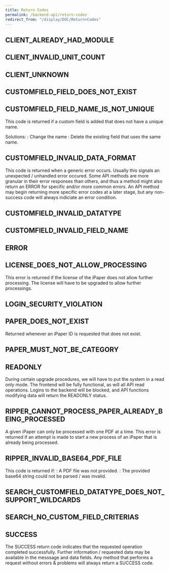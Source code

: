```yaml
---
title: Return Codes
permalink: /backend-api/return-codes
redirect_from: "/display/DOC/Return+Codes"
---
```


## CLIENT_ALREADY_HAD_MODULE

## CLIENT_INVALID_UNIT_COUNT

## CLIENT_UNKNOWN

## CUSTOMFIELD_FIELD_DOES_NOT_EXIST

## CUSTOMFIELD_FIELD_NAME_IS_NOT_UNIQUE

This code is returned if a custom field is added that does not have a unique name.

Solutions:
: Change the name
: Delete the existing field that uses the same name.

## CUSTOMFIELD_INVALID_DATA_FORMAT

This code is returned when a generic error occurs. Usually this signals an unexpected / unhandled error occured. Some API methods are more granular in their error responses than others, and thus a method might also return an ERROR for specific and/or more common errors.
An API method may begin returning more specific error codes at a later stage, but any non-success code will always indiciate an error condition.

## CUSTOMFIELD_INVALID_DATATYPE

## CUSTOMFIELD_INVALID_FIELD_NAME

## ERROR

## LICENSE_DOES_NOT_ALLOW_PROCESSING

This error is returned if the license of the iPaper does not allow further processing. The license will have to be upgraded to allow further processings.

## LOGIN_SECURITY_VIOLATION

## PAPER_DOES_NOT_EXIST

Returned whenever an iPaper ID is requested that does not exist.

## PAPER_MUST_NOT_BE_CATEGORY

## READONLY

During certain upgrade procedures, we will have to put the system in a read only mode. The frontend will be fully functional, as will all API read operations. Logins to the backend will be blocked, and API functions modifying data will return the READONLY status.

## RIPPER_CANNOT_PROCESS_PAPER_ALREADY_BEING_PROCESSED

A given iPaper can only be processed with one PDF at a time. This error is returned if an attempt is made to start a new process of an iPaper that is already being processed.

## RIPPER_INVALID_BASE64_PDF_FILE

This code is returned if:
: A PDF file was not provided.
: The provided base64 string could not be parsed / was invalid.

## SEARCH_CUSTOMFIELD_DATATYPE_DOES_NOT_SUPPORT_WILDCARDS

## SEARCH_NO_CUSTOM_FIELD_CRITERIAS

## SUCCESS
The SUCCESS return code indicates that the requested operation completed successfully.
Further information / requested data may be available in the messsage and data fields.
Any method that performs a request without errors & problems will always return a SUCCESS code.